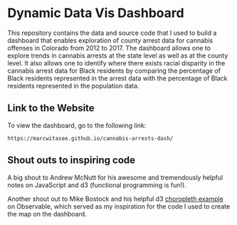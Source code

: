# Dynamic Data Vis Dashboard

This repository contains the data and source code that I used to build a dashboard that enables exploration of county arrest data for cannabis offenses in Colorado from 2012 to 2017. The dashboard allows one to explore trends in cannabis arrests at the state level as well as at the county level. It also allows one to identify where there exists racial disparity in the cannabis arrest data for Black residents by comparing the percentage of Black residents represented in the arrest data with the percentage of Black residents represented in the population data.

## Link to the Website

To view the dashboard, go to the following link:

`https://marcwitasee.github.io/cannabis-arrests-dash/`


## Shout outs to inspiring code

A big shout to Andrew McNutt for his awesome and tremendously helpful notes on JavaScript and d3 (functional programming is fun!).

Another shout out to Mike Bostock and his helpful d3 [choropleth example](https://observablehq.com/@d3/choropleth) on Observable, which served as my inspiration for the code I used to create the map on the dashboard.